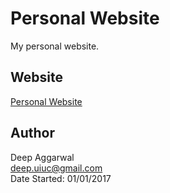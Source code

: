 Personal Website
================

My personal website.

Website
------
[Personal Website](https://deepaggarwal.herokuapp.com/)

Author
------
Deep Aggarwal  
deep.uiuc@gmail.com  
Date Started: 01/01/2017  
